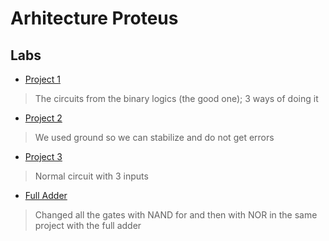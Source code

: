 # Arhitecture Proteus

## Labs

* [Project 1](https://github.com/CompB09/Arhitecture-Proteus/blob/master/Project%201.pdsprj) 
> The circuits from the binary logics (the good one); 3 ways of doing it

* [Project 2](https://github.com/CompB09/Arhitecture-Proteus/blob/master/Project%202.pdsprj)
> We used ground so we can stabilize and do not get errors 

* [Project 3](https://github.com/CompB09/Arhitecture-Proteus/blob/master/Project%203.pdsprj)
> Normal circuit with 3 inputs

* [Full Adder](https://github.com/CompB09/Arhitecture-Proteus/blob/master/Full%20Adder.pdsprj)
> Changed all the gates with NAND for and then with NOR in the same project with the full adder
